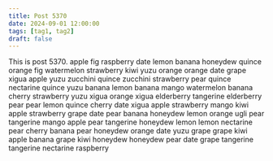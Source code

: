 ```yaml
---
title: Post 5370
date: 2024-09-01 12:00:00
tags: [tag1, tag2]
draft: false
---
```

This is post 5370.
apple
fig
raspberry
date
lemon
banana
honeydew
quince
orange
fig
watermelon
strawberry
kiwi
yuzu
orange
orange
date
grape
xigua
apple
yuzu
zucchini
quince
zucchini
strawberry
pear
quince
nectarine
quince
yuzu
banana
lemon
banana
mango
watermelon
banana
cherry
strawberry
yuzu
xigua
orange
xigua
elderberry
tangerine
elderberry
pear
pear
lemon
quince
cherry
date
xigua
apple
strawberry
mango
kiwi
apple
strawberry
grape
date
pear
banana
honeydew
lemon
orange
ugli
pear
tangerine
mango
apple
pear
tangerine
honeydew
lemon
lemon
nectarine
pear
cherry
banana
pear
honeydew
orange
date
yuzu
grape
grape
kiwi
apple
banana
grape
kiwi
honeydew
honeydew
pear
date
grape
tangerine
tangerine
nectarine
raspberry
